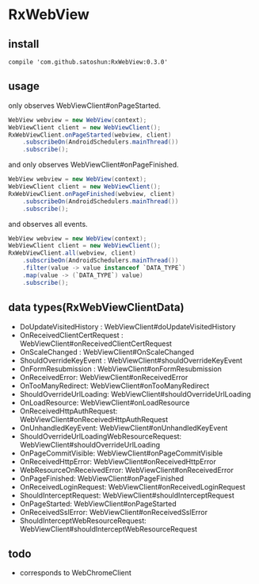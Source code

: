 # RxWebView

## install

```
compile 'com.github.satoshun:RxWebView:0.3.0'
```


## usage

only observes WebViewClient#onPageStarted.

```java
WebView webview = new WebView(context);
WebViewClient client = new WebViewClient();
RxWebViewClient.onPageStarted(webview, client)
    .subscribeOn(AndroidSchedulers.mainThread())
    .subscribe();
```

and only observes WebViewClient#onPageFinished.

```java
WebView webview = new WebView(context);
WebViewClient client = new WebViewClient();
RxWebViewClient.onPageFinished(webview, client)
    .subscribeOn(AndroidSchedulers.mainThread())
    .subscribe();
```

and observes all events.

```java
WebView webview = new WebView(context);
WebViewClient client = new WebViewClient();
RxWebViewClient.all(webview, client)
    .subscribeOn(AndroidSchedulers.mainThread())
    .filter(value -> value instanceof `DATA_TYPE`)
    .map(value -> (`DATA_TYPE`) value)
    .subscribe();
```

## data types(RxWebViewClientData)

- DoUpdateVisitedHistory : WebViewClient#doUpdateVisitedHistory
- OnReceivedClientCertRequest : WebViewClient#onReceivedClientCertRequest
- OnScaleChanged : WebViewClient#OnScaleChanged
- ShouldOverrideKeyEvent : WebViewClient#shouldOverrideKeyEvent
- OnFormResubmission : WebViewClient#onFormResubmission
- OnReceivedError: WebViewClient#onReceivedError
- OnTooManyRedirect: WebViewClient#onTooManyRedirect
- ShouldOverrideUrlLoading: WebViewClient#shouldOverrideUrlLoading
- OnLoadResource: WebViewClient#onLoadResource
- OnReceivedHttpAuthRequest: WebViewClient#onReceivedHttpAuthRequest
- OnUnhandledKeyEvent: WebViewClient#onUnhandledKeyEvent
- ShouldOverrideUrlLoadingWebResourceRequest: WebViewClient#shouldOverrideUrlLoading
- OnPageCommitVisible: WebViewClient#onPageCommitVisible
- OnReceivedHttpError: WebViewClient#onReceivedHttpError
- WebResourceOnReceivedError: WebViewClient#onReceivedError
- OnPageFinished: WebViewClient#onPageFinished
- OnReceivedLoginRequest: WebViewClient#onReceivedLoginRequest
- ShouldInterceptRequest: WebViewClient#shouldInterceptRequest
- OnPageStarted: WebViewClient#onPageStarted
- OnReceivedSslError: WebViewClient#onReceivedSslError
- ShouldInterceptWebResourceRequest: WebViewClient#shouldInterceptWebResourceRequest


## todo

- corresponds to WebChromeClient
